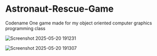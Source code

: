 # Astronaut-Rescue-Game
Codename One game made for my object oriented computer graphics programming class

![Screenshot 2025-05-20 191231](https://github.com/user-attachments/assets/992214fe-fb37-4f65-b053-8b5c0ad005ef)

![Screenshot 2025-05-20 191307](https://github.com/user-attachments/assets/313ea859-1f13-4f5a-8c70-b706a1bd9d44)
